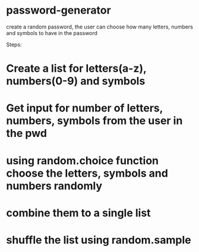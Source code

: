 # password-generator
create a random password, the user can choose how many letters, numbers and symbols to have in the password


Steps:
# Create a list for letters(a-z), numbers(0-9) and symbols
# Get input for number of letters, numbers, symbols from the user in the pwd
# using random.choice function choose the letters, symbols and numbers randomly
# combine them to a single list
# shuffle the list using random.sample
